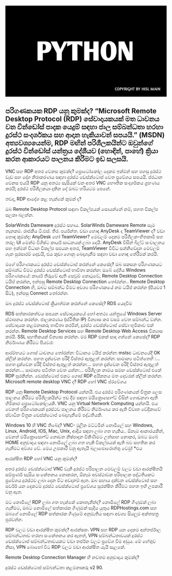 ![RDP](https://github.com/hackersinsrilankaofc/NOTE-LAB/blob/main/Image/20230626_194523.jpg)

## පරිගණකයක RDP යනු කුමක්ද? “Microsoft Remote Desktop Protocol (RDP) සේවාදායකයක් මත ධාවනය වන වින්ඩෝස් පාදක යෙදුම් සඳහා ජාල සම්බන්ධතා හරහා දුරස්ථ සංදර්ශකය සහ ආදාන හැකියාවන් සපයයි.” (MSDN) අත්‍යවශ්‍යයෙන්ම, RDP මඟින් පරිශීලකයින්ට ඔවුන්ගේ දුරස්ථ වින්ඩෝස් යන්ත්‍රය දේශීයව (හොඳින්, පාහේ) ක්‍රියා කරන ආකාරයට පාලනය කිරීමට ඉඩ සලසයි.

VNC සහ RDP අතර වෙනස කුමක්ද? ප්‍රොටෝකෝල දෙකම ඉක්මන් සහ පහසු දුරස්ථ වැඩ සහ දෝශ නිරාකරණය සඳහා දුරස්ථ ඩෙස්ක්ටොප් වෙත ප්‍රවේශය සපයයි. ප්රධාන වෙනස එයයි RDP යනු අතථ්‍ය සැසියක් වන අතර VNC භෞතික සංදර්ශකය ග්‍රහණය කරයි; දුරස්ථ පරිශීලකයා දකින දේ ඔබට හරියටම පෙනේ.

තවද, RDP ආදේශ කළ හැක්කේ කුමක් ද?

ඔබ Remote Desktop Protocol සඳහා විකල්පයක් සොයන්නේ නම්, පහත විකල්ප සලකා බලන්න.


SolarWinds Dameware දුරස්ථ සහාය.
SolarWinds Dameware Remote සෑම තැනකම.
රාජකීය ටී.එස්.
තිර.
පර්යන්ත.
වඩා හොඳ AnyDesk ද TeamViewer ද?
වඩා හොඳ කුමක්ද: AnyDesk හෝ TeamViewer? මෙවලම් දෙකම පරිශීලක-හිතකාමී සහ තරල UI මෙන්ම විශිෂ්ට කාර්ය සාධනයක් ලබා දෙයි. AnyDesk විසින් බිල්ට් සංචාලනය සහ ඉක්මන් විධාන විකල්ප සපයන අතර, TeamViewer විවිධ සන්නිවේදන මෙවලම් ගැන පුරසාරම් දොඩයි, එය කුඩා ගොනු බෙදාගැනීම සඳහා වඩා හොඳ තේරීමක් කරයි.

මගේ පරිගණකයට දුරස්ථ ඩෙස්ක්ටොප් කරන්නේ කෙසේද? ඔබ සකසන පරිගණකයට සම්බන්ධ වීමට දුරස්ථ ඩෙස්ක්ටොප් භාවිතා කරන්න: ඔබේ දේශීය Windows පරිගණකයේ: කාර්ය තීරුවේ ඇති සෙවුම් කොටුවේ, Remote Desktop Connection ටයිප් කරන්න, ඉන්පසු Remote Desktop Connection තෝරන්න.. Remote Desktop Connection හි, ඔබට සම්බන්ධ වීමට අවශ්‍ය පරිගණකයේ නම ටයිප් කරන්න (පියවර 1 සිට), ඉන්පසු Connect තෝරන්න.


ඔබ දුරස්ථ ඩෙස්ක්ටොප් ක්‍රියාත්මක කරන්නේ කෙසේද? RDS යෙදවීම

RDS සත්කාරකත්වය සපයන සේවාදායකයේ හෝ අතථ්‍ය යන්ත්‍රයේ Windows Server ස්ථාපනය කරන්න.
ජාලකරණය (ස්ථිතික IP) වින්‍යාස කර වසම වෙත සම්බන්ධ වන්න.
සේවාදායක කළමනාකරු භාවිතා කරමින්, දුරස්ථ ඩෙස්ක්ටොප් සේවා භූමිකාව එක් කරන්න.
Remote Desktop Services සහ Remote Desktop Web Access වින්‍යාස කරයි.
SSL සහතිකයක් වින්‍යාස කරන්න.
මම RDP එකක් සාදා ගන්නේ කෙසේද? RDP නිර්මාණය කිරීමට පියවර:

ආරම්භයට ගොස් ධාවනය තෝරන්න:
විධානය ටයිප් කරන්න: mstsc ධාවනයේදී OK ක්ලික් කරන්න.
පහත දැක්වෙන පරිදි විස්තර ඇතුළත් කරන්න: සාමාන්‍ය පටිත්තෙහි :…
පහත දැක්වෙන පරිදි විස්තර ඇතුළත් කරන්න:…
පහත දැක්වෙන පරිදි විස්තර ඇතුළත් කරන්න:…
සාමාන්‍ය පටිත්ත වෙත යන්න:…
පරිශීලක නාමය සමඟ ඩෙස්ක්ටොප් එකේ RDP සුරකින්න.
ඩෙස්ක්ටොප් එකට ගොස් RDP අයිකනය මත දෙවරක් ක්ලික් කරන්න.
Microsoft remote desktop VNC ද?
RDP හෝ VNC ප්රවේශය

RDP යනු Remote Desktop Protocol යන්නයි. එය දුරස්ථ පරිගණකයක් චිත්‍රක ලෙස පාලනය කිරීමට පරිශීලකයින්ට ඉඩ දීම සඳහා මයික්‍රොසොෆ්ට් විසින් ගොඩනගා ඇති හිමිකාර ප්‍රොටෝකෝලයකි. VNC යනු Virtual Network Computing යන්නයි. එය වෙනත් පරිගණකයක් දුරස්ථව පාලනය කිරීමට නිර්මාණය කර ඇති විවෘත වේදිකාවේ ස්වාධීන චිත්‍රක ඩෙස්ක්ටොප් බෙදාගැනීමේ පද්ධතියකි.

Windows 10 හි VNC තිබේද? VNC- මූලික මට්ටමින් නොමිලේ සහ Windows, Linux, Android, IOS, Mac, Unix, ආදිය සඳහා ලබා ගත හැකිය.. ඕනෑම ආකාරයකින්, වෙනත් මයික්‍රොසොෆ්ට් නොවන නිෂ්පාදන විකිණීමට උත්සාහ නොකර, ඔබට ඔබේ HOME අනුවාදය සඳහා නොමිලේ ලබා ගත හැකි විකල්පයක් ඇති බව සහතික කර ගැනීමට අවශ්‍ය වේ. මෙය උපකාරී වනු ඇතැයි බලාපොරොත්තු වෙමු! *එය

ආරක්ෂිත RDP හෝ VNC යනු කුමක්ද?

අතර දුරස්ථ ඩෙස්ක්ටොප් VNC වැනි දුරස්ථ පරිපාලන මෙවලම් වලට වඩා ආරක්ෂිතයි සම්පූර්ණ සැසිය සංකේතනය නොකරන, ඕනෑම අවස්ථාවක පරිපාලක පද්ධතියකට ප්‍රවේශය දුරස්ථව ලබා දෙන විට අවදානම් ඇත. ඔබ සහාය දක්වන ඩෙස්ක්ටොප් සහ සර්වර් යන දෙකටම දුරස්ථ ඩෙස්ක්ටොප් ප්‍රවේශය සුරක්ෂිත කිරීමට පහත ඉඟි උපකාරී වනු ඇත.

මට නොමිලේ RDP ලබා ගත හැක්කේ කොතැනින්ද? නොමිලේ RDP ගිණුමක් ලබා ගැනීමට, ඔබට නොමිලේ සත්කාරක ගිණුමක් සෑදිය යුතුය RDPHostings.com සහ ඔබගේ නොමිලේ RDP සත්කාරක ගිණුමේ අනුමැතිය සඳහා අවශ්‍ය සියලුම අක්තපත්‍ර පුරවන්න.

RDP වලට වඩා ආරක්ෂිත කුමක්ද?
ආරක්ෂක. VPN සහ RDP යන දෙකම අන්තර්ජාල සම්බන්ධතාව හරහා සංකේතනය කර ඇතත්, VPN සම්බන්ධතාවයක් දුරස්ථ ඩෙස්ක්ටොප් සම්බන්ධතාවයකට වඩා තර්ජන වලට ප්‍රවේශ වීම අඩුය. මේ හේතුව නිසා, VPN බොහෝ විට RDP වලට වඩා ආරක්ෂිත යැයි සැලකේ.

Remote Desktop Connection Manager හි නවතම අනුවාදය කුමක්ද?

දුරස්ථ ඩෙස්ක්ටොප් සම්බන්ධතා කළමනාකරු v2 90.
